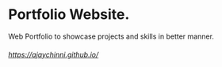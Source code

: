 # Portfolio Website.
Web Portfolio to showcase projects and skills in better manner. 

###### https://ajaychinni.github.io/
